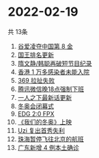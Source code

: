 # 2022-02-19
  共 13条

  <!-- BEGIN -->
  <!-- 最后更新时间:Sat Feb 19 2022 15:11:25 GMT+0000 (Coordinated Universal Time) -->
  1. [谷爱凌夺中国第 8 金](https://www.zhihu.com/search?q=谷爱凌)
1. [国王排名更新](https://www.zhihu.com/search?q=国王排名)
1. [隋文静/韩聪再破短节目纪录](https://www.zhihu.com/search?q=隋文静/韩聪)
1. [香港 1 万多感染者未能入院](https://www.zhihu.com/search?q=香港疫情)
1. [369 拉扯失败](https://www.zhihu.com/search?q=tes)
1. [腾讯微信晚18点强制下班](https://www.zhihu.com/search?q=腾讯微信)
1. [一人之下最新话更新](https://www.zhihu.com/search?q=一人之下)
1. [冬奥会闭幕式](https://www.zhihu.com/search?q=冬奥会闭幕式)
1. [EDG 2:0 FPX](https://www.zhihu.com/search?q=edg)
1. [《我们的冬奥》上映](https://www.zhihu.com/search?q=我们的冬奥)
1. [Uzi 复出首秀失利](https://www.zhihu.com/search?q=Uzi)
1. [珠海暂停飞往北京的航班](https://www.zhihu.com/search?q=珠海疫情)
1. [广东新增 4 例本土确诊](https://www.zhihu.com/search?q=广东新增)
  <!-- END -->
  